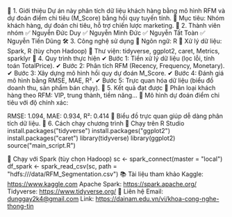 🚀 1. Giới thiệu
Dự án này phân tích dữ liệu khách hàng bằng mô hình RFM và dự đoán điểm chi tiêu (M_Score) bằng hồi quy tuyến tính.
🔹 Mục tiêu: Nhóm khách hàng, dự đoán chi tiêu, hỗ trợ chiến lược marketing.
👥 2. Thành viên nhóm
✅ Nguyễn Đức Duy
✅ Nguyễn Minh Đức
✅ Nguyễn Tất Toàn
✅ Nguyễn Tiến Dũng
🛠 3. Công nghệ sử dụng
🔹 Ngôn ngữ: R
🔹 Xử lý dữ liệu: Spark, R (tùy chọn Hadoop)
🔹 Thư viện: tidyverse, ggplot2, caret, Metrics, sparklyr
🔄 4. Quy trình thực hiện
✔ Bước 1: Tiền xử lý dữ liệu (lọc lỗi, tính toán TotalPrice).
✔ Bước 2: Phân tích RFM (Recency, Frequency, Monetary).
✔ Bước 3: Xây dựng mô hình hồi quy dự đoán M_Score.
✔ Bước 4: Đánh giá mô hình bằng RMSE, MAE, R².
✔ Bước 5: Trực quan hóa dữ liệu (biểu đồ doanh thu, sản phẩm bán chạy).
🎯 5. Kết quả đạt được
📌 Phân loại khách hàng theo RFM: VIP, trung thành, tiềm năng...
📌 Mô hình dự đoán điểm chi tiêu với độ chính xác:

RMSE: 1.094, MAE: 0.934, R²: 0.414
📌 Biểu đồ trực quan giúp dễ dàng phân tích dữ liệu.
🏁 6. Cách chạy chương trình
🔹 Chạy trên R Studio
install.packages("tidyverse")
install.packages("ggplot2")
install.packages("caret")
library(tidyverse)
library(ggplot2)
source("main_script.R")

🔹 Chạy với Spark (tùy chọn Hadoop)
sc <- spark_connect(master = "local")
df_spark <- spark_read_csv(sc, path = "hdfs:///data/RFM_Segmentation.csv")
📚 Tài liệu tham khảo
Kaggle: https://www.kaggle.com
Apache Spark: https://spark.apache.org/
Tidyverse: https://www.tidyverse.org/
📧 Liên hệ
Email: dunggay2k4@gmail.com
Link: https://dainam.edu.vn/vi/khoa-cong-nghe-thong-tin
